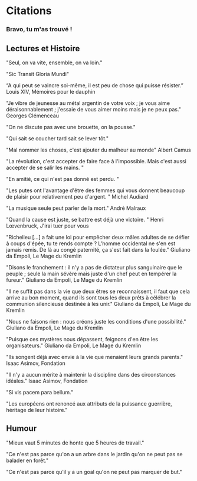 # Citations

### Bravo, tu m'as trouvé !

## Lectures et Histoire

"Seul, on va vite, ensemble, on va loin."

"Sic Transit Gloria Mundi"

“A qui peut se vaincre soi-même, il est peu de chose qui puisse résister.”
Louis XIV, Mémoires pour le dauphin

"Je vibre de jeunesse au métal argentin de votre voix ; je vous aime déraisonnablement ; j'essaie de vous aimer moins mais je ne peux pas."
Georges Clémenceau

"On ne discute pas avec une brouette, on la pousse."

"Qui sait se coucher tard sait se lever tôt."

"Mal nommer les choses, c'est ajouter du malheur au monde"
Albert Camus

"La révolution, c'est accepter de faire face à l'impossible. Mais c'est aussi accepter de se salir les mains. "

"En amitié, ce qui n'est pas donné est perdu. "

"Les putes ont l'avantage d'être des femmes qui vous donnent beaucoup de plaisir pour relativement peu d'argent. "
Michel Audiard

"La musique seule peut parler de la mort."
André Malraux

"Quand la cause est juste, se battre est déjà une victoire. "
Henri Lœvenbruck, J'irai tuer pour vous

"Richelieu [...] a fait une loi pour empêcher deux mâles adultes de se défier à coups d'épée, tu te rends compte ? L'homme occidental ne s'en est jamais remis. De là au congé paternité, ça s'est fait dans la foulée."
Giuliano da Empoli, Le Mage du Kremlin

"Disons le franchement : il n'y a pas de dictateur plus sanguinaire que le peuple ; seule la main sévère mais juste d'un chef peut en tempérer la fureur."
Giuliano da Empoli, Le Mage du Kremlin

"Il ne suffit pas dans la vie que deux êtres se reconnaissent, il faut que cela arrive au bon moment, quand ils sont tous les deux prêts à célébrer la communion silencieuse destinée à les unir."
Giuliano da Empoli, Le Mage du Kremlin

"Nous ne faisons rien : nous créons juste les conditions d'une possibilité."
Giuliano da Empoli, Le Mage du Kremlin

"Puisque ces mystères nous dépassent, feignons d'en être les organisateurs."
Giuliano da Empoli, Le Mage du Kremlin

"Ils songent déjà avec envie à la vie que menaient leurs grands parents."
Isaac Asimov, Fondation

"Il n'y a aucun mérite à maintenir la discipline dans des circonstances idéales."
Isaac Asimov, Fondation 

"Si vis pacem para bellum."

"Les européens ont renoncé aux attributs de la puissance guerrière, héritage de leur histoire."

## Humour

"Mieux vaut 5 minutes de honte que 5 heures de travail."

"Ce n'est pas parce qu'on a un arbre dans le jardin qu'on ne peut pas se balader en forêt."

"Ce n'est pas parce qu'il y a un goal qu'on ne peut pas marquer de but."
